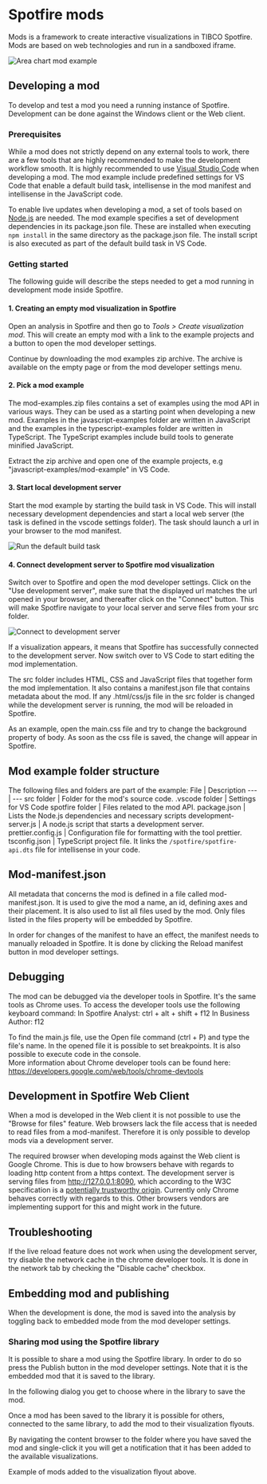 # Spotfire mods

Mods is a framework to create interactive visualizations in TIBCO Spotfire. Mods are based on web technologies and run in a sandboxed iframe.

![][area-chart-mod-example]

## Developing a mod

To develop and test a mod you need a running instance of Spotfire. Development can be done against the Windows client or the Web client.

### Prerequisites

While a mod does not strictly depend on any external tools to work, there are a few tools that are highly recommended to make the development workflow smooth. It is highly recommended to use [Visual Studio Code](https://code.visualstudio.com/) when developing a mod. The mod example include predefined settings for VS Code that enable a default build task, intellisense in the mod manifest and intellisense in the JavaScript code.

To enable live updates when developing a mod, a set of tools based on [Node.js](https://nodejs.org/en/download/) are needed. The mod example specifies a set of development dependencies in its package.json file. These are installed when executing `npm install` in the same directory as the package.json file. The install script is also executed as part of the default build task in VS Code.

### Getting started

The following guide will describe the steps needed to get a mod running in development mode inside Spotfire.

#### 1. Creating an empty mod visualization in Spotfire

Open an analysis in Spotfire and then go to _Tools > Create visualization mod_. This will create an empty mod with a link to the example projects and a button to open the mod developer settings.

Continue by downloading the mod examples zip archive. The archive is available on the empty page or from the mod developer settings menu.

#### 2. Pick a mod example

The mod-examples.zip files contains a set of examples using the mod API in various ways. They can be used as a starting point when developing a new mod. Examples in the javascript-examples folder are written in JavaScript and the examples in the typescript-examples folder are written in TypeScript. The TypeScript examples include build tools to generate minified JavaScript.

Extract the zip archive and open one of the example projects, e.g "javascript-examples/mod-example" in VS Code.

#### 3. Start local development server

Start the mod example by starting the build task in VS Code. This will install necessary development dependencies and start a local web server (the task is defined in the vscode settings folder). The task should launch a url in your browser to the mod manifest.

![][run-build-task]

#### 4. Connect development server to Spotfire mod visualization

Switch over to Spotfire and open the mod developer settings. Click on the "Use development server", make sure that the displayed url matches the url opened in your browser, and thereafter click on the "Connect" button. This will make Spotfire navigate to your local server and serve files from your src folder.

![][connect-to-development-server]

If a visualization appears, it means that Spotfire has successfully connected to the development server. Now switch over to VS Code to start editing the mod implementation.

The src folder includes HTML, CSS and JavaScript files that together form the mod implementation. It also contains a manifest.json file that contains metadata about the mod. If any .html/css/js file in the src folder is changed while the development server is running, the mod will be reloaded in Spotfire.

As an example, open the main.css file and try to change the background property of body. As soon as the css file is saved, the change will appear in Spotfire.

## Mod example folder structure

The following files and folders are part of the example:
File | Description
--- | ---
src folder | Folder for the mod's source code.
.vscode folder | Settings for VS Code
spotfire folder | Files related to the mod API.
package.json | Lists the Node.js dependencies and necessary scripts
development-server.js | A node.js script that starts a development server.
prettier.config.js | Configuration file for formatting with the tool prettier.
tsconfig.json | TypeScript project file. It links the `/spotfire/spotfire-api.dts` file for intellisense in your code.

## Mod-manifest.json

All metadata that concerns the mod is defined in a file called mod-manifest.json. It is used to give the mod a name, an id, defining axes and their placement. It is also used to list all files used by the mod. Only files listed in the files property will be embedded by Spotfire.

In order for changes of the manifest to have an effect, the manifest needs to manually reloaded in Spotfire. It is done by clicking the Reload manifest button in mod developer settings.

## Debugging

The mod can be debugged via the developer tools in Spotfire. It's the same tools as Chrome uses. To access the developer tools use the following keyboard command:
In Spotfire Analyst: ctrl + alt + shift + f12
In Business Author: f12

To find the main.js file, use the Open file command (ctrl + P) and type the file's name. In the opened file it is possible to set breakpoints. It is also possible to execute code in the console.  
More information about Chrome developer tools can be found here: https://developers.google.com/web/tools/chrome-devtools

## Development in Spotfire Web Client

When a mod is developed in the Web client it is not possible to use the "Browse for files" feature. Web browsers lack the file access that is needed to read files from a mod-manifest. Therefore it is only possible to develop mods via a development server.

The required browser when developing mods against the Web client is Google Chrome. This is due to how browsers behave with regards to loading http content from a https context. The development server is serving files from http://127.0.0.1:8090, which according to the W3C specification is a [potentially trustworthy origin](https://w3c.github.io/webappsec-secure-contexts/#potentially-trustworthy-origin). Currently only Chrome behaves correctly with regards to this. Other browsers vendors are implementing support for this and might work in the future.

## Troubleshooting

If the live reload feature does not work when using the development server, try disable the network cache in the chrome developer tools. It is done in the network tab by checking the "Disable cache" checkbox.

## Embedding mod and publishing

When the development is done, the mod is saved into the analysis by toggling back to embedded mode from the mod developer settings.

### Sharing mod using the Spotfire library

It is possible to share a mod using the Spotfire library. In order to do so press the Publish button in the mod developer settings. Note that it is the embedded mod that it is saved to the library.

In the following dialog you get to choose where in the library to save the mod.

Once a mod has been saved to the library it is possible for others, connected to the same library, to add the mod to their visualization flyouts.

By navigating the content browser to the folder where you have saved the mod and single-click it you will get a notification that it has been added to the available visualizations.

Example of mods added to the visualization flyout above.

[area-chart-mod-example]: /images/area-chart.png "Area chart mod example"
[run-build-task]: /images/run-task.png "Run the default build task"
[connect-to-development-server]: /images/connect-server.gif "Connect to development server"
